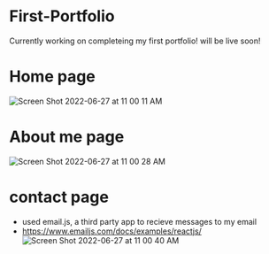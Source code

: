 # First-Portfolio
Currently working on completeing my first portfolio! will be live soon!

# Home page
![Screen Shot 2022-06-27 at 11 00 11 AM](https://user-images.githubusercontent.com/101987493/175983338-5dbdf997-4987-41c8-b89b-e706822bad58.png)

# About me page

![Screen Shot 2022-06-27 at 11 00 28 AM](https://user-images.githubusercontent.com/101987493/175983394-f2bf77a7-1805-4b1b-9ee1-dd06f9938f59.png)

# contact page 
* used email.js, a third party app to recieve messages to my email
* https://www.emailjs.com/docs/examples/reactjs/
![Screen Shot 2022-06-27 at 11 00 40 AM](https://user-images.githubusercontent.com/101987493/175984537-7183fb76-6269-4cbe-9e48-cebd33206240.png)

